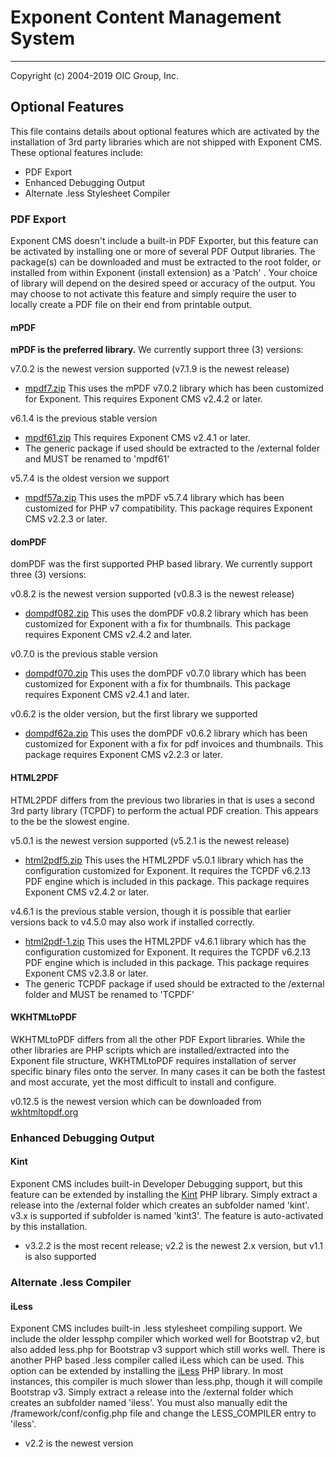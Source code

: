 # Exponent Content Management System

----------

Copyright (c) 2004-2019 OIC Group, Inc.

## Optional Features

This file contains details about optional features which are activated
by the installation of 3rd party libraries which are not shipped with Exponent CMS.
These optional features include:

- PDF Export
- Enhanced Debugging Output
- Alternate .less Stylesheet Compiler

### PDF Export

Exponent CMS doesn't include a built-in PDF Exporter, but this feature can be activated by
installing one or more of several PDF Output libraries. The package(s) can be downloaded
and must be extracted to the root folder, or installed from within Exponent
(install extension) as a 'Patch' . Your choice of library will depend on the desired
speed or accuracy of the output. You may choose to not activate this feature and
simply require the user to locally create a PDF file on their end from printable output.

#### mPDF

**mPDF is the preferred library.** We currently support three (3) versions:

v7.0.2 is the newest version supported (v7.1.9 is the newest release)
- [mpdf7.zip](https://sourceforge.net/projects/exponentcms/files/Add-ons/mpdf7.zip/download)
This uses the mPDF v7.0.2 library which has been customized for Exponent.
This requires Exponent CMS v2.4.2 or later.

v6.1.4 is the previous stable version
- [mpdf61.zip](https://sourceforge.net/projects/exponentcms/files/Add-ons/mpdf61.zip/download)
This requires Exponent CMS v2.4.1 or later.
- The generic package if used should be extracted to the /external folder and MUST be renamed to 'mpdf61'

v5.7.4 is the oldest version we support
- [mpdf57a.zip](https://sourceforge.net/projects/exponentcms/files/Add-ons/mpdf57a.zip/download)
This uses the mPDF v5.7.4 library which has been customized for PHP v7 compatibility. This
package requires Exponent CMS v2.2.3 or later.

#### domPDF

domPDF was the first supported PHP based library. We currently support three (3) versions:

v0.8.2 is the newest version supported (v0.8.3 is the newest release)
- [dompdf082.zip](https://sourceforge.net/projects/exponentcms/files/Add-ons/dompdf082.zip/download)
This uses the domPDF v0.8.2 library which has been customized for Exponent with a fix for thumbnails.
This package requires Exponent CMS v2.4.2 and later.

v0.7.0 is the previous stable version
- [dompdf070.zip](https://sourceforge.net/projects/exponentcms/files/Add-ons/dompdf070.zip/download)
This uses the domPDF v0.7.0 library which has been customized for Exponent with a fix for thumbnails. 
This package requires Exponent CMS v2.4.1 and later.

v0.6.2 is the older version, but the first library we supported
- [dompdf62a.zip](https://sourceforge.net/projects/exponentcms/files/Add-ons/dompdf62a.zip/download)
This uses the domPDF v0.6.2 library which has been customized for Exponent with a fix for pdf
invoices and thumbnails. This package requires Exponent CMS v2.2.3 or later.

#### HTML2PDF

HTML2PDF differs from the previous two libraries in that is uses a second 3rd party
library (TCPDF) to perform the actual PDF creation. This appears to the be the slowest engine.

v5.0.1 is the newest version supported (v5.2.1 is the newest release)
- [html2pdf5.zip](https://sourceforge.net/projects/exponentcms/files/Add-ons/html2pdf5.zip/download)
This uses the HTML2PDF v5.0.1 library which has the configuration customized for Exponent. It requires
the TCPDF v6.2.13 PDF engine which is included in this package. This package requires
Exponent CMS v2.4.2 or later.

v4.6.1 is the previous stable version, though it is possible that earlier versions back to v4.5.0
may also work if installed correctly.
- [html2pdf-1.zip](https://sourceforge.net/projects/exponentcms/files/Add-ons/html2pdf-1.zip/download)
This uses the HTML2PDF v4.6.1 library which has the configuration customized for Exponent. It requires
the TCPDF v6.2.13 PDF engine which is included in this package. This package requires
Exponent CMS v2.3.8 or later.
- The generic TCPDF package if used should be extracted to the /external folder and MUST be renamed to 'TCPDF'

#### WKHTMLtoPDF

WKHTMLtoPDF differs from all the other PDF Export libraries. While the other libraries
are PHP scripts which are installed/extracted into the Exponent file structure, WKHTMLtoPDF
requires installation of server specific binary files onto the server. In many cases
it can be both the fastest and most accurate, yet the most difficult to install and configure.

v0.12.5 is the newest version which can be downloaded from [wkhtmltopdf.org](https://wkhtmltopdf.org/downloads.html)

### Enhanced Debugging Output

#### Kint

Exponent CMS includes built-in Developer Debugging support, but this feature can be extended by
installing the [Kint](https://github.com/kint-php/kint) PHP library. Simply extract a release into
the /external folder which creates an subfolder named 'kint'. v3.x is supported if subfolder is
named 'kint3'. The feature is auto-activated by this installation.
- v3.2.2 is the most recent release; v2.2 is the newest 2.x version, but v1.1 is also supported

### Alternate .less Compiler

#### iLess

Exponent CMS includes built-in .less stylesheet compiling support. We include the older lessphp compiler 
which worked well for Bootstrap v2, but also added less.php for Bootstrap v3 support which still works well.
There is another PHP based .less compiler called iLess which can be used. This option can be extended by
installing the [iLess](https://github.com/mishal/iless) PHP library. In most instances, this compiler is much
slower than less.php, though it will compile Bootstrap v3. Simply extract a release into
the /external folder which creates an subfolder named 'iless'. You must also manually edit the 
/framework/conf/config.php file and change the LESS_COMPILER entry to 'iless'.
- v2.2 is the newest version
